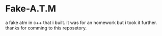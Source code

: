 # Fake-A.T.M
a fake atm in c++ that i built.
it was for an homework but i took it further.
thanks for comming to this reposetory.
